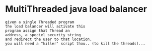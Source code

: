 # MultiThreaded java load balancer
	given a single Threaded program
	the load balancer will activate this
	program assign that Thread an 
	address, a speciel security string
	and redirect the user to that location.
	you will need a "killer" script thou.. (to kill the threads)...
